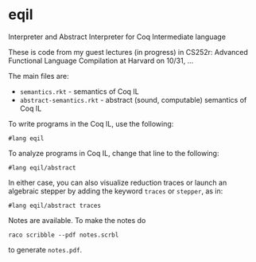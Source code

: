 eqil
====

Interpreter and Abstract Interpreter for Coq Intermediate language

These is code from my guest lectures (in progress) in CS252r: Advanced
Functional Language Compilation at Harvard on 10/31, ...

The main files are:

* `semantics.rkt` - semantics of Coq IL
* `abstract-semantics.rkt` - abstract (sound, computable) semantics of Coq IL

To write programs in the Coq IL, use the following:

```
#lang eqil
```

To analyze programs in Coq IL, change that line to the following:

```
#lang eqil/abstract
```

In either case, you can also visualize reduction traces or launch an
algebraic stepper by adding the keyword `traces` or `stepper`, as in:

```
#lang eqil/abstract traces
```

Notes are available.  To make the notes do

```
raco scribble --pdf notes.scrbl
```
to generate `notes.pdf`.

